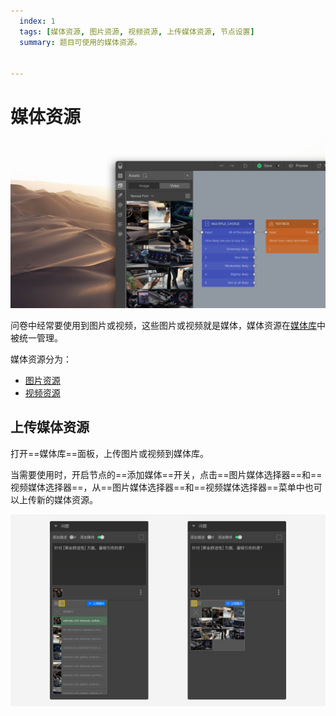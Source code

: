 ```yaml
---
  index: 1
  tags: [媒体资源, 图片资源, 视频资源, 上传媒体资源, 节点设置]
  summary: 题目可使用的媒体资源。


---
```







# 媒体资源

<img src='../assets/02mediaResource/01mediaResource/assets-kit-cn.jpg'>

问卷中经常要使用到图片或视频，这些图片或视频就是媒体，媒体资源在[媒体库](../../04layoutOfEditor/03components/02mediaLiberary.md)中被统一管理。

媒体资源分为：

+ [图片资源](./02pictureMedia.md)
+ [视频资源](./03videoResource.md)

## 上传媒体资源

打开==媒体库==面板，上传图片或视频到媒体库。

当需要使用时，开启节点的==添加媒体==开关，点击==图片媒体选择器==和==视频媒体选择器==，从==图片媒体选择器==和==视频媒体选择器==菜单中也可以上传新的媒体资源。

<img src='../assets/02mediaResource/01mediaResource/image-menu.png'>